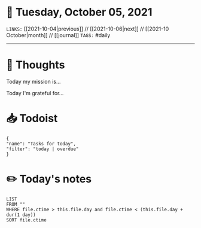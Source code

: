 # 📅 Tuesday, October 05, 2021
`LINKS:` [[2021-10-04|previous]] // [[2021-10-06|next]] // [[2021-10 October|month]] // [[journal]] 
`TAGS:` #daily

---
# 💭 Thoughts
Today my mission is...

Today I'm grateful for...

# 📥 Todoist
```todoist
{
"name": "Tasks for today",
"filter": "today | overdue"
}
```

# ✏️ Today's notes
```dataview
LIST 
FROM ""
WHERE file.ctime > this.file.day and file.ctime < (this.file.day + dur(1 day))
SORT file.ctime
```
